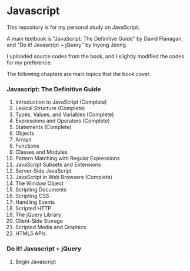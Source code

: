 # Javascript

This repository is for my personal study on JavaScript.

A main textbook is "JavaScript: The Definitive Guide" by David Flanagan, and "Do it! Javascript + jQuery" by Inyong Jeong.

I uploaded source codes from the book, and I slightly modified the codes for my preference.

The following chapters are main topics that the book cover.

### Javascript: The Definitive Guide

1. Introduction to JavaScript (Complete)
2. Lexical Structure (Complete)
3. Types, Values, and Variables (Complete)
4. Expressions and Operators (Complete)
5. Statements (Complete)
6. Objects
7. Arrays
8. Functions
9. Classes and Modules
10. Pattern Matching with Regular Expressions
11. JavaScript Subsets and Extensions
12. Server-Side JavaScript
13. JavaScript in Web Browsers (Complete)
14. The Window Object
15. Scripting Documents
16. Scripting CSS
17. Handling Events
18. Scripted HTTP
19. The jQuery Library
20. Client-Side Storage
21. Scripted Media and Graphics
22. HTML5 APIs

### Do it! Javascript + jQuery
1. Begin Javascript

